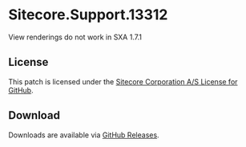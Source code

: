 # Sitecore.Support.13312
View renderings do not work in SXA 1.7.1

## License  
This patch is licensed under the [Sitecore Corporation A/S License for GitHub](https://github.com/sitecoresupport/Sitecore.Support.13312/blob/master/LICENSE).  

## Download  
Downloads are available via [GitHub Releases](https://github.com/sitecoresupport/Sitecore.Support.13312/releases).  
